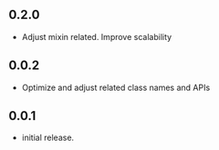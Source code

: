 ## 0.2.0

* Adjust mixin related. Improve scalability

## 0.0.2

* Optimize and adjust related class names and APIs

## 0.0.1

* initial release.
